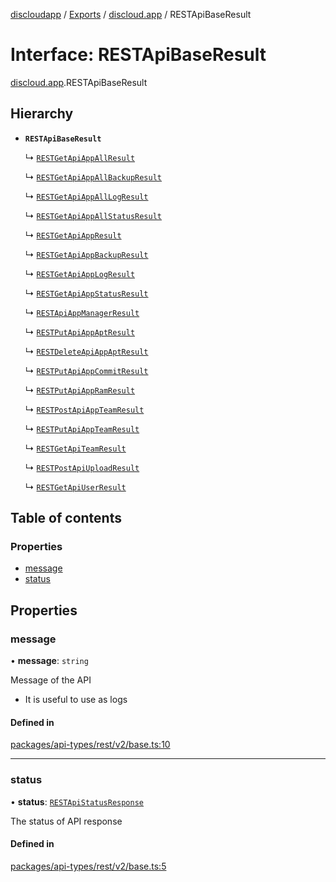 [discloudapp](../README.md) / [Exports](../modules.md) / [discloud.app](../modules/discloud_app.md) / RESTApiBaseResult

# Interface: RESTApiBaseResult

[discloud.app](../modules/discloud_app.md).RESTApiBaseResult

## Hierarchy

- **`RESTApiBaseResult`**

  ↳ [`RESTGetApiAppAllResult`](discloud_app.RESTGetApiAppAllResult.md)

  ↳ [`RESTGetApiAppAllBackupResult`](discloud_app.RESTGetApiAppAllBackupResult.md)

  ↳ [`RESTGetApiAppAllLogResult`](discloud_app.RESTGetApiAppAllLogResult.md)

  ↳ [`RESTGetApiAppAllStatusResult`](discloud_app.RESTGetApiAppAllStatusResult.md)

  ↳ [`RESTGetApiAppResult`](discloud_app.RESTGetApiAppResult.md)

  ↳ [`RESTGetApiAppBackupResult`](discloud_app.RESTGetApiAppBackupResult.md)

  ↳ [`RESTGetApiAppLogResult`](discloud_app.RESTGetApiAppLogResult.md)

  ↳ [`RESTGetApiAppStatusResult`](discloud_app.RESTGetApiAppStatusResult.md)

  ↳ [`RESTApiAppManagerResult`](discloud_app.RESTApiAppManagerResult.md)

  ↳ [`RESTPutApiAppAptResult`](discloud_app.RESTPutApiAppAptResult.md)

  ↳ [`RESTDeleteApiAppAptResult`](discloud_app.RESTDeleteApiAppAptResult.md)

  ↳ [`RESTPutApiAppCommitResult`](discloud_app.RESTPutApiAppCommitResult.md)

  ↳ [`RESTPutApiAppRamResult`](discloud_app.RESTPutApiAppRamResult.md)

  ↳ [`RESTPostApiAppTeamResult`](discloud_app.RESTPostApiAppTeamResult.md)

  ↳ [`RESTPutApiAppTeamResult`](discloud_app.RESTPutApiAppTeamResult.md)

  ↳ [`RESTGetApiTeamResult`](discloud_app.RESTGetApiTeamResult.md)

  ↳ [`RESTPostApiUploadResult`](discloud_app.RESTPostApiUploadResult.md)

  ↳ [`RESTGetApiUserResult`](discloud_app.RESTGetApiUserResult.md)

## Table of contents

### Properties

- [message](discloud_app.RESTApiBaseResult.md#message)
- [status](discloud_app.RESTApiBaseResult.md#status)

## Properties

### message

• **message**: `string`

Message of the API
- It is useful to use as logs

#### Defined in

[packages/api-types/rest/v2/base.ts:10](https://github.com/discloud/discloud.app/blob/d2f41b0/packages/api-types/rest/v2/base.ts#L10)

___

### status

• **status**: [`RESTApiStatusResponse`](../modules/discloud_app.md#restapistatusresponse)

The status of API response

#### Defined in

[packages/api-types/rest/v2/base.ts:5](https://github.com/discloud/discloud.app/blob/d2f41b0/packages/api-types/rest/v2/base.ts#L5)
